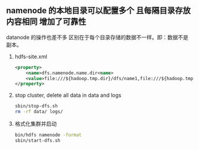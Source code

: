## namenode 的本地目录可以配置多个 且每隔目录存放内容相同 增加了可靠性
datanode 的操作也差不多 区别在于每个目录存储的数据不一样。即：数据不是副本。
1. hdfs-site.xml
    ```xml
    <property>
        <name>dfs.namenode.name.dir<name>
        <value>file:///${hadoop.tmp.dir}/dfs/name1,file:///${hadoop.tmp.dir}/dfs/name2</value>
    </property>
2. stop cluster, delete all data in data and logs
    ```bash
    sbin/stop-dfs.sh
    rm -rf data/ logs/
    ```
3.  格式化集群并启动
    ```bash
    bin/hdfs namenode -format
    sbin/start-dfs.sh
    ```